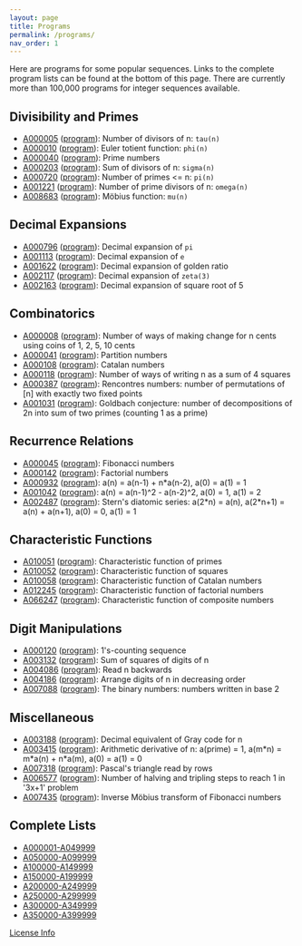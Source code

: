 ```yaml
---
layout: page
title: Programs
permalink: /programs/
nav_order: 1
---
```


Here are programs for some popular sequences. Links to the complete program lists can be found at the bottom of this page. There are currently more than 100,000 programs for integer sequences available.

## Divisibility and Primes

* [A000005](https://oeis.org/A000005) ([program](/edit/?oeis=5)): Number of divisors of n: `tau(n)`
* [A000010](https://oeis.org/A000010) ([program](/edit/?oeis=10)): Euler totient function: `phi(n)`
* [A000040](https://oeis.org/A000040) ([program](/edit/?oeis=40)): Prime numbers
* [A000203](https://oeis.org/A000203) ([program](/edit/?oeis=203)): Sum of divisors of n: `sigma(n)`
* [A000720](https://oeis.org/A000720) ([program](/edit/?oeis=720)): Number of primes <= n: `pi(n)`
* [A001221](https://oeis.org/A001221) ([program](/edit/?oeis=1221)): Number of prime divisors of n: `omega(n)`
* [A008683](https://oeis.org/A008683) ([program](/edit/?oeis=8683)): Möbius function: `mu(n)`

## Decimal Expansions

* [A000796](https://oeis.org/A000796) ([program](/edit/?oeis=796)): Decimal expansion of `pi`
* [A001113](https://oeis.org/A001113) ([program](/edit/?oeis=1113)): Decimal expansion of `e`
* [A001622](https://oeis.org/A001622) ([program](/edit/?oeis=1622)): Decimal expansion of golden ratio
* [A002117](https://oeis.org/A002117) ([program](/edit/?oeis=2117)): Decimal expansion of `zeta(3)`
* [A002163](https://oeis.org/A002163) ([program](/edit/?oeis=2163)): Decimal expansion of square root of 5

## Combinatorics

* [A000008](https://oeis.org/A000008) ([program](/edit/?oeis=8)): Number of ways of making change for n cents using coins of 1, 2, 5, 10 cents
* [A000041](https://oeis.org/A000041) ([program](/edit/?oeis=41)): Partition numbers
* [A000108](https://oeis.org/A000108) ([program](/edit/?oeis=108)): Catalan numbers
* [A000118](https://oeis.org/A000118) ([program](/edit/?oeis=118)): Number of ways of writing n as a sum of 4 squares
* [A000387](https://oeis.org/A000387) ([program](/edit/?oeis=387)): Rencontres numbers: number of permutations of [n] with exactly two fixed points
* [A001031](https://oeis.org/A001031) ([program](/edit/?oeis=1031)): Goldbach conjecture: number of decompositions of 2n into sum of two primes (counting 1 as a prime)

## Recurrence Relations

* [A000045](https://oeis.org/A000045) ([program](/edit/?oeis=45)): Fibonacci numbers
* [A000142](https://oeis.org/A000142) ([program](/edit/?oeis=142)): Factorial numbers
* [A000932](https://oeis.org/A000932) ([program](/edit/?oeis=932)): a(n) = a(n-1) + n\*a(n-2), a(0) = a(1) = 1
* [A001042](https://oeis.org/A001042) ([program](/edit/?oeis=1042)): a(n) = a(n-1)^2 - a(n-2)^2, a(0) = 1, a(1) = 2
* [A002487](https://oeis.org/A002487) ([program](/edit/?oeis=2487)): Stern's diatomic series: a(2\*n) = a(n), a(2\*n+1) = a(n) + a(n+1), a(0) = 0, a(1) = 1

## Characteristic Functions

* [A010051](https://oeis.org/A010051) ([program](/edit/?oeis=10051)): Characteristic function of primes
* [A010052](https://oeis.org/A010052) ([program](/edit/?oeis=10052)): Characteristic function of squares
* [A010058](https://oeis.org/A010058) ([program](/edit/?oeis=10058)): Characteristic function of Catalan numbers
* [A012245](https://oeis.org/A012245) ([program](/edit/?oeis=12245)): Characteristic function of factorial numbers
* [A066247](https://oeis.org/A066247) ([program](/edit/?oeis=66247)): Characteristic function of composite numbers

## Digit Manipulations

* [A000120](https://oeis.org/A000120) ([program](/edit/?oeis=120)): 1's-counting sequence
* [A003132](https://oeis.org/A003132) ([program](/edit/?oeis=3132)): Sum of squares of digits of n
* [A004086](https://oeis.org/A004086) ([program](/edit/?oeis=4086)): Read n backwards
* [A004186](https://oeis.org/A004186) ([program](/edit/?oeis=4186)): Arrange digits of n in decreasing order
* [A007088](https://oeis.org/A007088) ([program](/edit/?oeis=7088)): The binary numbers: numbers written in base 2

## Miscellaneous

* [A003188](https://oeis.org/A003188) ([program](/edit/?oeis=3188)): Decimal equivalent of Gray code for n
* [A003415](https://oeis.org/A003415) ([program](/edit/?oeis=3415)): Arithmetic derivative of n: a(prime) = 1, a(m\*n) = m\*a(n) + n\*a(m), a(0) = a(1) = 0
* [A007318](https://oeis.org/A007318) ([program](/edit/?oeis=7318)): Pascal's triangle read by rows
* [A006577](https://oeis.org/A006577) ([program](/edit/?oeis=6577)): Number of halving and tripling steps to reach 1 in '3x+1' problem
* [A007435](https://oeis.org/A007435) ([program](/edit/?oeis=7435)): Inverse Möbius transform of Fibonacci numbers

## Complete Lists

* [A000001-A049999](list0)
* [A050000-A099999](list1)
* [A100000-A149999](list2)
* [A150000-A199999](list3)
* [A200000-A249999](list4)
* [A250000-A299999](list5)
* [A300000-A349999](list6)
* [A350000-A399999](list7)

[License Info](https://github.com/loda-lang/loda-programs#license)

